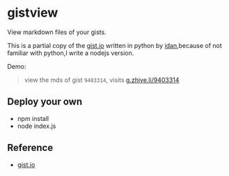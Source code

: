 # gistview

View markdown files of your gists.

This is a partial copy of the [gist.io](https://github.com/idan/gistio) written in python by [idan](https://github.com/idan),because of not familiar with python,I write a nodejs version.

Demo:
> view the mds of gist `9403314`, visits [g.zhiye.li/9403314](g.zhiye.li/9403314)

## Deploy your own

* npm install
* node index.js

## Reference

* [gist.io](https://github.com/idan/gistio)

